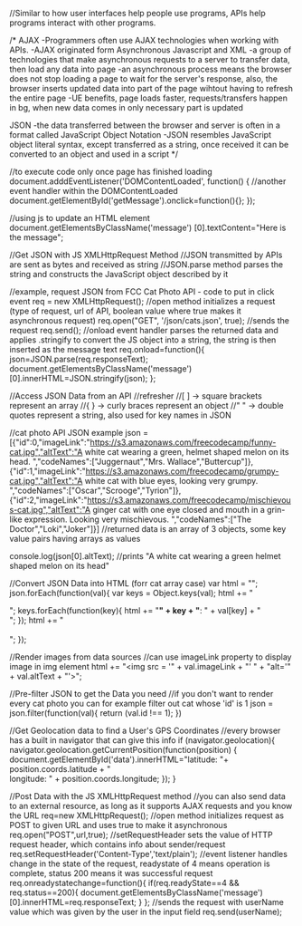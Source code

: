 //Similar to how user interfaces help people use programs, APIs help programs interact with other programs.

/*
AJAX
-Programmers often use AJAX technologies when working with APIs.
-AJAX originated form Asynchronous Javascript and XML
-a group of technologies that make asynchronous requests to a server to transfer data, then load any data into page
-an asynchronous process means the browser does not stop loading a page to wait for the server's response, also,
the browser inserts updated data into part of the page wihtout having to refresh the entire page
-UE benefits, page loads faster, requests/transfers happen in bg, when new data comes in only necessary part is updated

JSON
-the data transferred between the browser and server is often in a format called JavaScript Object Notation
-JSON resembles JavaScript object literal syntax, except transferred as a string, once received it can be converted
to an object and used in a script
*/

//to execute code only once page has finished loading
document.adddEventListener('DOMContentLoaded',
function() {
//another event handler within the DOMContentLoaded
document.getElementById('getMessage').onclick=function(){};
});

//using js to update an HTML element
document.getElementsByClassName('message')
[0].textContent="Here is the message";


//Get JSON with JS XMLHttpRequest Method
//JSON transmitted by APIs are sent as bytes and received as string
//JSON.parse method parses the string and constructs the JavaScript object described by it

//example, request JSON from FCC Cat Photo API - code to put in click event
req = new XMLHttpRequest();
//open method initializes a request (type of request, url of API, boolean value where true makes it asynchronous request)
req.open("GET", '/json/cats.json', true);
//sends the request
req.send();
//onload event handler parses the returned data and applies .stringify to convert the JS object into a string, the string is then inserted as the message text
req.onload=function(){
  json=JSON.parse(req.responseText);
  document.getElementsByClassName('message')[0].innerHTML=JSON.stringify(json);
};


//Access JSON Data from an API
//refresher
//[ ] -> square brackets represent an array
//{ } -> curly braces represent an object
//" " -> double quotes represent a string, also used for key names in JSON

//cat photo API JSON example
json = [{"id":0,"imageLink":"https://s3.amazonaws.com/freecodecamp/funny-cat.jpg","altText":"A white cat wearing a green, helmet shaped melon on its head. ","codeNames":["Juggernaut","Mrs. Wallace","Buttercup"]},
{"id":1,"imageLink":"https://s3.amazonaws.com/freecodecamp/grumpy-cat.jpg","altText":"A white cat with blue eyes, looking very grumpy. ","codeNames":["Oscar","Scrooge","Tyrion"]},
{"id":2,"imageLink":"https://s3.amazonaws.com/freecodecamp/mischievous-cat.jpg","altText":"A ginger cat with one eye closed and mouth in a grin-like expression. Looking very mischievous. ","codeNames":["The Doctor","Loki","Joker"]}]
//returned data is an array of 3 objects, some key value pairs having arrays as values

console.log(json[0].altText);
//prints "A white cat wearing a green helmet shaped melon on its head"


//Convert JSON Data into HTML (forr cat array case)
var html = "";
json.forEach(function(val){
  var keys = Object.keys(val);
  html += "<div class = 'cat'>";
  keys.forEach(function(key){
    html += "<strong>" + key + "</strong>: " + val[key] + "<br>";
  });
  html += "</div><br>";
});

//Render images from data sources
//can use imageLink property to display image in img element
html += "<img src = '" + val.imageLink + "' " + "alt='" + val.altText + "'>";

//Pre-filter JSON to get the Data you need
//if you don't want to render every cat photo you can for example filter out cat whose 'id' is 1
json = json.filter(function(val){
  return (val.id !== 1);
})

//Get Geolocation data to find a User's GPS Coordinates
//every browser has a built in navigator that can give this info
if (navigator.geolocation){
  navigator.geolocation.getCurrentPosition(function(position) {
    document.getElementById('data').innerHTML="latitude: "+ position.coords.latitude + "<br>longitude: " + position.coords.longitude;
  });
}

//Post Data with the JS XMLHttpRequest method
//you can also send data to an external resource, as long as it supports AJAX requests and you know the URL
req=new XMLHttpRequest();
//open method initializes request as POST to given URL and uses true to make it asynchronous
req.open("POST",url,true);
//setRequestHeader sets the value of HTTP request header, which contains info about sender/request
req.setRequestHeader('Content-Type','text/plain');
//event listener handles change in the state of the request, readystate of 4 means operation is complete, status 200 means it was successful request
req.onreadystatechange=function(){
  if(req.readyState==4 && req.status==200){
    document.getElementsByClassName('message')[0].innerHTML=req.responseText;
  }
};
//sends the request with userName value which was given by the user in the input field 
req.send(userName);
